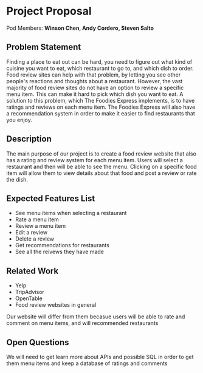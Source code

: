 # Project Proposal

Pod Members: **Winson Chen, Andy Cordero, Steven Salto**

## Problem Statement
Finding a place to eat out can be hard, you need to figure out what kind of cuisine you want to eat, which restaurant to go to, and which dish to order. Food review sites can help with that problem, by letting you see other people's reactions and thoughts about a restaurant. However, the vast majority of food review sites do not have an option to review a specific menu item. This can make it hard to pick which dish you want to eat. A solution to this problem, which The Foodies Express implements, is to have ratings and reviews on each menu item. The Foodies Express will also have a recommendation system in order to make it easier to find restaurants that you enjoy.

## Description
The main purpose of our project is to create a food review website that also has a rating and review system for each menu item. Users will select a restaurant and then will be able to see the menu. Clicking on a specific food item will allow them to view details about that food and post a review or rate the dish.

## Expected Features List
- See menu items when selecting a restaurant
- Rate a menu item
- Review a menu item
- Edit a review
- Delete a review
- Get recommendations for restaurants
- See all the reivews they have made

## Related Work
- Yelp
- TripAdvisor
- OpenTable
- Food review websites in general

Our website will differ from them becasue users will be able to rate and comment on menu items, and will recommended restaurants


## Open Questions
We will need to get learn more about APIs and possible SQL in order to get them menu items and keep a database of ratings and comments
